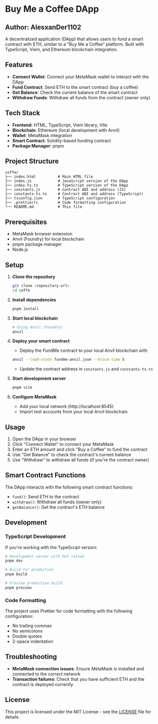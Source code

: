 # Buy Me a Coffee DApp

## Author: AlesxanDer1102

A decentralized application (DApp) that allows users to fund a smart contract with ETH, similar to a "Buy Me a Coffee" platform. Built with TypeScript, Viem, and Ethereum blockchain integration.

## Features

- **Connect Wallet**: Connect your MetaMask wallet to interact with the DApp
- **Fund Contract**: Send ETH to the smart contract (buy a coffee)
- **Get Balance**: Check the current balance of the smart contract
- **Withdraw Funds**: Withdraw all funds from the contract (owner only)

## Tech Stack

- **Frontend**: HTML, TypeScript, Viem library, Vite
- **Blockchain**: Ethereum (local development with Anvil)
- **Wallet**: MetaMask integration
- **Smart Contract**: Solidity-based funding contract
- **Package Manager**: pnpm

## Project Structure

```
coffe/
├── index.html          # Main HTML file
├── index.js            # JavaScript version of the DApp
├── index-ts.ts         # TypeScript version of the DApp
├── constants.js        # Contract ABI and address (JS)
├── constants-ts.ts     # Contract ABI and address (TypeScript)
├── tsconfig.json       # TypeScript configuration
├── .prettierrc         # Code formatting configuration
└── README.md           # This file
```

## Prerequisites

- MetaMask browser extension
- Anvil (Foundry) for local blockchain
- pnpm package manager
- Node.js

## Setup

1. **Clone the repository**

   ```bash
   git clone <repository-url>
   cd coffe
   ```

2. **Install dependencies**

   ```bash
   pnpm install
   ```

3. **Start local blockchain**

   ```bash
   # Using Anvil (Foundry)
   anvil
   ```

4. **Deploy your smart contract**

   - Deploy the FundMe contract to your local Anvil blockchain with
    ```bash
    anvil --load-state fundme-anvil.json --block-time 5
    ```

   - Update the contract address in `constants.js` and `constants-ts.ts`

5. **Start development server**

   ```bash
   pnpm vite
   ```

6. **Configure MetaMask**
   - Add your local network (http://localhost:8545)
   - Import test accounts from your local Anvil blockchain

## Usage

1. Open the DApp in your browser
2. Click "Connect Wallet" to connect your MetaMask
3. Enter an ETH amount and click "Buy a Coffee" to fund the contract
4. Use "Get Balance" to check the contract's current balance
5. Use "Withdraw" to withdraw all funds (if you're the contract owner)

## Smart Contract Functions

The DApp interacts with the following smart contract functions:

- `fund()`: Send ETH to the contract
- `withdraw()`: Withdraw all funds (owner only)
- `getBalance()`: Get the contract's ETH balance

## Development

### TypeScript Development

If you're working with the TypeScript version:

```bash
# Development server with hot reload
pnpm dev

# Build for production
pnpm build

# Preview production build
pnpm preview
```

### Code Formatting

The project uses Prettier for code formatting with the following configuration:

- No trailing commas
- No semicolons
- Double quotes
- 2-space indentation

## Troubleshooting

- **MetaMask connection issues**: Ensure MetaMask is installed and connected to the correct network
- **Transaction failures**: Check that you have sufficient ETH and the contract is deployed correctly


## License

This project is licensed under the MIT License - see the [LICENSE](LICENSE) file for details.
